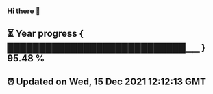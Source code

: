 ### Hi there 👋
⏳ Year progress { ████████████████████████████▁▁ } 95.48 %
---
⏰ Updated on Wed, 15 Dec 2021 12:12:13 GMT
---
